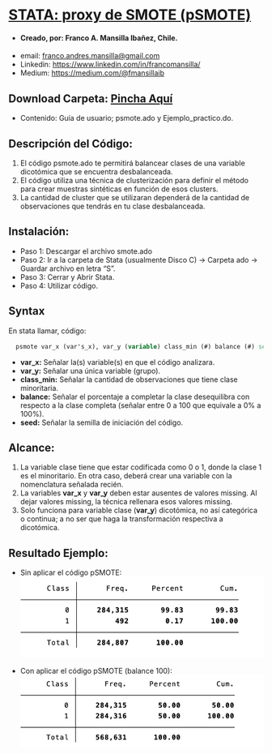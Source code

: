 # [STATA: proxy de SMOTE (pSMOTE)](https://drive.google.com/drive/folders/15kW1maLs2cRrP2HynBgrp4AzSiW6N0Y-?usp=sharing) 

- #### Creado, por: Franco A. Mansilla Ibañez, Chile.
- email: franco.andres.mansilla@gmail.com
- Linkedin: https://www.linkedin.com/in/francomansilla/
- Medium: https://medium.com/@fmansillaib

## Download Carpeta: [Pincha Aquí](https://drive.google.com/drive/folders/15kW1maLs2cRrP2HynBgrp4AzSiW6N0Y-?usp=sharing)
- Contenido: Guía de usuario; psmote.ado y Ejemplo_practico.do.

## Descripción del Código: 

1. El código psmote.ado te permitirá  balancear clases de una variable dicotómica que se encuentra desbalanceada. 
2. El código utiliza una técnica de clusterización para definir el método para crear muestras sintéticas en función de esos clusters.
3. La cantidad de cluster que se utilizaran dependerá de la cantidad de observaciones que tendrás en tu clase desbalanceada. 

## Instalación:
- Paso 1: Descargar el archivo smote.ado 
- Paso 2: Ir a la carpeta de Stata (usualmente Disco C) -> Carpeta ado -> Guardar archivo en letra “S”.
- Paso 3: Cerrar y Abrir Stata. 
- Paso 4: Utilizar código.

## Syntax 

En stata llamar, código:

```stata
  psmote var_x (var's_x), var_y (variable) class_min (#) balance (#) seed (#)
```

- **var_x:** Señalar la(s) variable(s) en que el código analizara. 
- **var_y:** Señalar una única variable (grupo).
-	**class_min:** Señalar la cantidad de observaciones que tiene clase minoritaria. 
-	**balance:** Señalar el porcentaje a completar la clase desequilibra con respecto a la clase completa (señalar entre 0 a 100 que equivale a 0% a 100%).
-	**seed:** Señalar la semilla de iniciación del código. 


## Alcance:

1. La variable clase tiene que estar codificada como 0 o 1, donde la clase 1 es el minoritario. En otra caso, deberá crear una variable con la nomenclatura señalada recién.
2. La variables **var_x** y **var_y** deben estar ausentes de valores missing. Al dejar valores missing, la técnica rellenara esos valores missing. 
3. Solo funciona para variable clase (**var_y**) dicotómica, no así categórica o continua; a no ser que haga la transformación respectiva a dicotómica. 

## Resultado Ejemplo:
- Sin aplicar el código pSMOTE:
![sin pSMOTE](https://github.com/fmansillaib/stata_pSMOTE/blob/main/4.%20Imagenes/1.sin_psmote.png)

- Con aplicar el código pSMOTE (balance 100):
![con pSMOTE](https://github.com/fmansillaib/stata_pSMOTE/blob/main/4.%20Imagenes/2.con_psmote.png)

